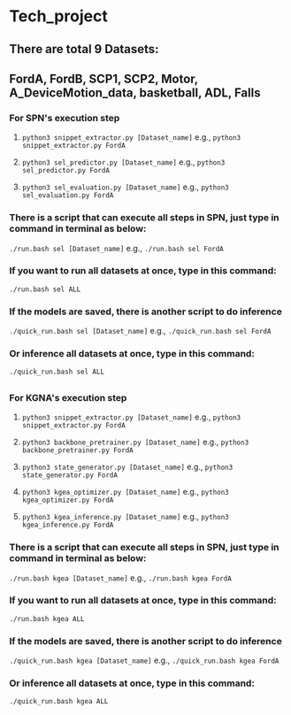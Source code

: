 # Tech_project

## There are total 9 Datasets: 

## FordA, FordB, SCP1, SCP2, Motor, A_DeviceMotion_data, basketball, ADL, Falls

### For SPN's execution step

1. `python3 snippet_extractor.py [Dataset_name]` e.g., `python3 snippet_extractor.py FordA`

2. `python3 sel_predictor.py [Dataset_name]` e.g., `python3 sel_predictor.py FordA`

3. `python3 sel_evaluation.py [Dataset_name]` e.g., `python3 sel_evaluation.py FordA`

### There is a script that can execute all steps in SPN, just type in command in terminal as below:

`./run.bash sel [Dataset_name]` e.g., `./run.bash sel FordA`

### If you want to run all datasets at once, type in this command:

`./run.bash sel ALL`

### If the models are saved, there is another script to do inference

`./quick_run.bash sel [Dataset_name]` e.g., `./quick_run.bash sel FordA`

### Or inference all datasets at once, type in this command:

`./quick_run.bash sel ALL`

## 

### For KGNA's execution step

1. `python3 snippet_extractor.py [Dataset_name]` e.g., `python3 snippet_extractor.py FordA`

2. `python3 backbone_pretrainer.py [Dataset_name]` e.g., `python3 backbone_pretrainer.py FordA`

3. `python3 state_generator.py [Dataset_name]` e.g., `python3 state_generator.py FordA`

4. `python3 kgea_optimizer.py [Dataset_name]` e.g., `python3 kgea_optimizer.py FordA`

5. `python3 kgea_inference.py [Dataset_name]` e.g., `python3 kgea_inference.py FordA`

### There is a script that can execute all steps in SPN, just type in command in terminal as below:

`./run.bash kgea [Dataset_name]` e.g., `./run.bash kgea FordA`

### If you want to run all datasets at once, type in this command:

`./run.bash kgea ALL`

### If the models are saved, there is another script to do inference

`./quick_run.bash kgea [Dataset_name]` e.g., `./quick_run.bash kgea FordA`

### Or inference all datasets at once, type in this command:

`./quick_run.bash kgea ALL`
